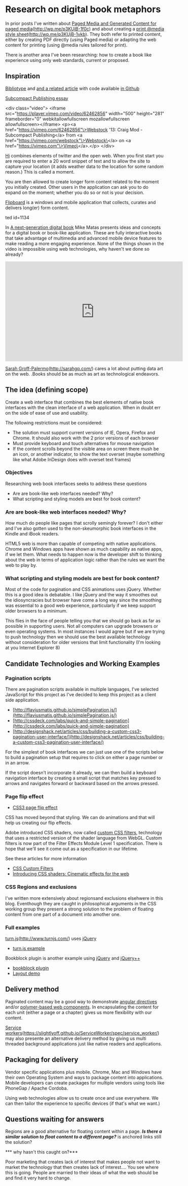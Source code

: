 # Research on digital book metaphors

In prior posts I've written about [Paged Media and Generated Content for paged media](#)(http://wp.me/p3KUjB-1f0c) and about creating a [print @media style sheet](#)(http://wp.me/p3KUjB-1vkb). They both refer to printed content, either by creating PDF directly (using Paged media) or adapting the web content for printing (using @media rules tailored for print). 

There is another area I've been researching: how to create a book like experience using only web standards, current or proposed.

## Inspiration

[Bibliotype](http://craigmod.com/bibliotype/) and [and a related article](http://alistapart.com/article/a-simpler-page) with code available [in Github](https://github.com/cmod/bibliotype)

[Subcompact Publishing essay](http://craigmod.com/journal/subcompact_publishing/)

\<div class="video"\>
\<iframe src="https://player.vimeo.com/video/62462856" width="500" height="281" frameborder="0" webkitallowfullscreen mozallowfullscreen allowfullscreen\>\</iframe\> \<p\>\<a href="https://vimeo.com/62462856"\>Webstock &#039;13: Craig Mod - Subcompact Publishing\</a\> from \<a href="https://vimeo.com/webstock"\>Webstock\</a\> on \<a href="https://vimeo.com"\>Vimeo\</a\>.\</p\>
\</div\>

[Hi](https://hi.co) combines elements of twitter and the open web. When you first start you are required to enter a 20 word snippet of text and to allow the site to capture your location (it adds weather data to the location for some random reason.) This is called a moment.

You are then allowed to create longer form content related to the moment you initially created. Other users in the application can ask you to do expand on the moment; whether you do so or not is your decision.

[Flipboard](https://flipboard.com/) is a windows and mobile application that collects, curates and delivers long(er) form content.

ted id=1134

In [A next-generation digital book](http://www.ted.com/talks/mike_matas) Mike Matas presents ideas and concepts for a digital book or book-like application. These are fully interactive books that take advantage of multimedia and advanced mobile device features to make reading a more engaging experience. None of the things shown in the video is impossible using web technologies, why haven't we done so already?

<div class="video">
<iframe width="560" height="315" src="https://www.youtube.com/embed/ICIbBniojj4?rel=0" frameborder="0" allowfullscreen></iframe>
</div>

[Sarah Groff-Palermo](#)(http://sarahgp.com/) cares a lot about putting data art on the web. .Books should be as much as art as technological endeavors.


## The idea (defining scope)

Create a web interface that combines the best elements of native book interfaces with the clean interface of a web application. When in doubt err on the side of ease of use and usability. 

The following restrictions must be considered:

* The solution must support current versions of IE, Opera, Firefox and Chrome. It should also work with the 2 prior versions of each browser
* Must provide keyboard and touch alternatives for mouse navigation
* If the content scrolls beyond the visible area on screen there mush be an icon, or another indicator, to show the text overset (maybe something like what Adobe InDesign does with overset text frames)

### Objectives

Researching web book interfaces seeks to address these questions

* Are are book-like web interfaces needed? Why?
* What scripting and styling models are best for book content?

### Are are book-like web interfaces needed? Why?

How much do people like pages that scrolly semingly forever? I don't either and I've also gotten used to the non-skeumorphic book interfaces in the Kindle and iBook readers.

HTML5 web is more than capable of competing with native applications. Chrome and Windows apps have shown as much capability as native apps, if we let them. What needs to happen now is the developer shift to thinking about the web in terms of application logic rather than the rules we want the web to play by.

### What scripting and styling models are best for book content?

Most of the code for pagination and CSS animations uses jQuery. Whether this is a good idea is debatable. I like jQuery and the way it smoothes out the idiosyncracies but browser have come a long way since the smoothing was essential to a good web experience, particularly if we keep support older browsers to a minimum.

This flies in the face of people telling you that we should go back as far as possible in supporting users. Not all computers can upgrade browsers or even operating systems. In most instances I would agree but if we are trying to push technology then we should use the best available technology without consideration for older versions that limit functionality (I'm looking at you Internet Explorer 8)

## Candidate Technologies and Working Examples



### Pagination scripts 

There are pagination scripts available in multiple languages, I've selected JavaScript for this project as I've decided to keep this project as a client side application.

* [http://flaviusmatis.github.io/simplePagination.js/](http://flaviusmatis.github.io/simplePagination.js/)
* [http://cssdeck.com/labs/quick-and-simple-pagination](http://cssdeck.com/labs/quick-and-simple-pagination)
* [http://designshack.net/articles/css/building-a-custom-css3-pagination-user-interface/](http://designshack.net/articles/css/building-a-custom-css3-pagination-user-interface/)

For the simplest of book interfaces we can just use one of the scripts below to   build a pagination setup that requires to click on either a page number or in an arrow.

If the script doesn't incorporate it already, we can then build a keyboard navigation interface by creating a small script that matches key pressed to arrows and navigates forward or backward based on the arrows pressed.

### Page flip effect

* [CSS3 page flip effect](http://cssdeck.com/labs/pure-css3-page-flip-effect)

CSS has moved beyond that styling. We can do animations and that will help us creating our flip effects. 

Adobe introduced CSS shaders, now called [custom CSS filters](https://dvcs.w3.org/hg/FXTF/raw-file/tip/filters/Overview.html), technology that uses a restricted version of the shader language from WebGL. Custom filters is now part of the Filter Effects Module Level 1 specification. There is hope that we'll see it come out as a specification in our lifetime.

See these articles for more information

* [CSS Custom Filters](http://adobe.github.io/web-platform/samples/css-customfilters/)
* [Introducing CSS shaders: Cinematic effects for the web](http://www.adobe.com/devnet/html5/articles/css-shaders.html)

### CSS Regions and exclusions

I've written more extensively about regionsand exclusions elsehwere in this blog. Eventhough they are caught in philosophical arguments in the CSS working group they present a strong solution to the problem of floating content from one part of a document into amother one.

### Full examples 

[turn.js](#)(http://www.turnjs.com/) uses [jQuery](http://jquery.com/)

* [turn.js example](http://www.turnjs.com/#samples/steve-jobs/10)

Bookblock plugin is another example using [jQuery](http://jquery.com/) and [jQuery++](http://jquerypp.com/) 

* [bookblock plugin](http://tympanus.net/codrops/2012/09/03/bookblock-a-content-flip-plugin/)
* [Layout demo](http://tympanus.net/codrops/2012/12/11/fullscreen-pageflip-layout/)


## Delivery method

Paginated content may be a good way to demonstrate [angular directives](http://angularjs.com) and/or [polymer-based web components](http://polymer-project.org). In encapsulating the content for each unit (either a page or a chapter) gives us more flexibility with our content.

[Service workers](#)(https://slightlyoff.github.io/ServiceWorker/spec/service_worker/) may also presente an alternative delivery method by giving us multi threaded background applications just like native readers and applications.

## Packaging for delivery

Vendor specific applications plus mobile. Chrome, Mac and Windows have their own Operating System and ways to package content into applications. Mobile developers can create packages for multiple vendors using tools like PhoneGap / Apache Cordoba. 

Using web technologies allow us to create once and use everywhere. We can then tailor the experience to specific devices (if that's what we want.)

## Questions waiting for answers

Regions are a good alternative for floating content within a page. ***Is there a similar solution to float content to a different page?*** is anchored links still the solution?

*** why hasn't this caught on?***

Poor marketing that creates lack of interest that makes people not want to market the technology that then creates lack of interest.... You see where this is going. People are married to their ideas of what the web should be and find it very hard to change.
